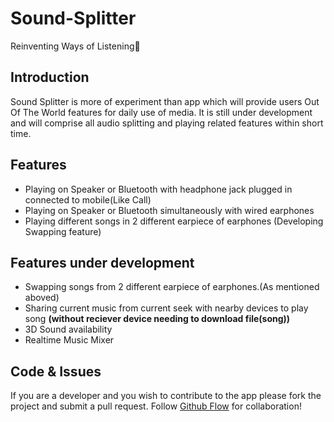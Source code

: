 # Sound-Splitter
Reinventing Ways of Listening🎵

## Introduction

Sound Splitter is more of experiment than app which will provide users Out Of The World features for daily use of media. It is still under development and will comprise all audio splitting and playing related features within short time.

## Features

 - Playing on Speaker or Bluetooth with headphone jack plugged in connected to mobile(Like Call)
 - Playing on Speaker or Bluetooth simultaneously with wired earphones
 - Playing different songs in 2 different earpiece of earphones (Developing Swapping feature)

## Features under development
  
  - Swapping songs from 2 different earpiece of earphones.(As mentioned aboved)
  - Sharing current music from current seek with nearby devices to play song **(without reciever device needing to download file(song))**
  - 3D Sound availability
  - Realtime Music Mixer

## Code & Issues
If you are a developer and you wish to contribute to the app please fork the project
and submit a pull request.
Follow [Github Flow](https://help.github.com/articles/github-flow/) for collaboration!
